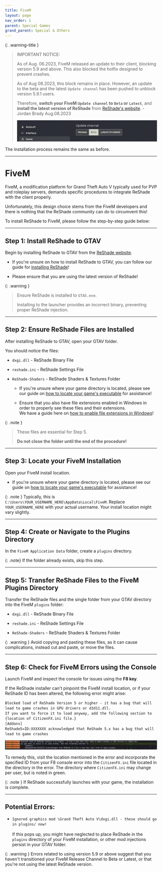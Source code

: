 ```yaml
---
title: FiveM
layout: page
nav_order: 1
parent: Special Games
grand_parent: Special & Others
---
```


{: .warning-title }
> IMPORTANT NOTICE:
> 
> As of Aug. 06.2023, FiveM released an update to their client, blocking version 5.9 and above. This also blocked the hotfix designed to prevent crashes.
>
> As of Aug 08.2023, this block remains in place. However, an update to the beta and the latest `Update channel` has been pushed to unblock version 5.9.1 users.
>
> Therefore, **switch your FiveM `Update channel` to `Beta` or `Latest`**, and **install the latest version of ReShade** from [ReShade's website](https://reshade.me). - Jordan Brady Aug.08.2023
>
> ![FiveM Release Channel](./images/fivem/fivem_release_channel.png)

The installation process remains the same as before.

---

# FiveM

FiveM, a modification platform for Grand Theft Auto V typically used for PVP and roleplay servers, demands specific procedures to integrate ReShade with the client properly.

Unfortunately, this design choice stems from the FiveM developers and there is nothing that the ReShade community can do to circumvent this! 

To install ReShade to FiveM, please follow the step-by-step guide below:

---

## Step 1: Install ReShade to GTAV

Begin by installing ReShade to GTAV from the [ReShade website](https://reshade.me).

* If you're unsure on how to install ReShade to GTAV, you can follow our guide for [installing ReShade](https://guides.martysmods.com/docs/basic_reshade/installing_reshade.html)!

* Please ensure that you are using the latest version of ReShade!

{: .warning }
> Ensure ReShade is installed to `GTA5.exe`. 
> 
> Installing to the launcher provides an incorrect binary, preventing proper ReShade injection.

---

## Step 2: Ensure ReShade Files are Installed

After installing ReShade to GTAV, open your GTAV folder. 

You should notice the files:

* `dxgi.dll` - ReShade Binary File

* `reshade.ini` - ReShade Settings File

* `ReShade-Shaders` - ReShade Shaders & Textures Folder

    * If you're unsure where your game directory is located, please see our guide on [how to locate your game's executable](https://guides.martysmods.com/docs/special_other/finding_your_game_executable.html) for assistance!

    * Ensure that you also have file extensions enabled in Windows in order to properly see these files and their extensions.<br> We have a guide here on [how to enable file extensions in Windows](https://guides.martysmods.com/docs/special_other/enabling_windows_file_extensions.html)!

{: .note }
> These files are essential for Step 5. 
>
> **Do not close the folder until the end of the procedure!**

---

## Step 3: Locate your FiveM Installation

Open your FiveM install location.
    
- If you're unsure where your game directory is located, please see our guide on [how to locate your game's executable](https://guides.martysmods.com/docs/special_other/finding_your_game_executable.html) for assistance!

{: .note }
Typically, this is `C:\Users\YOUR_USERNAME_HERE\AppData\Local\FiveM`. Replace `YOUR_USERNAME_HERE` with your actual username. Your install location might vary slightly.

---


## Step 4: Create or Navigate to the Plugins Directory

In the `FiveM Application Data` folder, create a `plugins` directory.

{: .note}
If the folder already exists, skip this step.

---

## Step 5: Transfer ReShade Files to the FiveM Plugins Directory

Transfer the ReShade files and the single folder from your GTAV directory into the FiveM `plugins` folder:

 * `dxgi.dll` - ReShade Binary File

 * `reshade.ini` - ReShade Settings File

 * `ReShade-Shaders` - ReShade Shaders & Textures Folder

{: .warning }
Avoid copying and pasting these files, as it can cause complications, instead cut and paste, or move the files.

---

## Step 6: Check for FiveM Errors using the Console

Launch FiveM and inspect the console for issues using the **F8 key**.

If the ReShade installer can't pinpoint the FiveM install location, or if your ReShade ID has been altered, the following error might arise:

`Blocked load of ReShade Version 5 or higher - it has a bug that will lead to game crashes in GPU drivers or d3d11.dll.`<br>
    `If you want to force it to load anyway, add the following section to {location of CitizenFX.ini file.}`<br>
    `[Addons]`<br>
    `ReShade5=ID:XXXXXXX acknowledged that ReShade 5.x has a bug that will lead to game crashes`

![Error Screenshot](./images/fivem/fivem_reshade5_bs.png)

To remedy this, visit the location mentioned in the error and incorporate the specified ID from your F8 console error into the `CitizenFX.ini` file located in the directory in the error. The directory where `CitizenFX.ini` may change per user, but is noted in green.

{: .note }
If ReShade successfully launches with your game, the installation is complete.

---

## Potential Errors:

- `Ignored graphics mod \Grand Theft Auto V\dxgi.dll - these should go in plugins/ now!`<br><br>
    If this pops up, you might have neglected to place ReShade in the `plugins` directory of your FiveM installation, or other mod injections persist in your GTAV folder.

{: .warning }
Errors related to using version 5.9 or above suggest that you haven't transitioned your FiveM Release Channel to Beta or Latest, or that you're not using the latest ReShade version.

